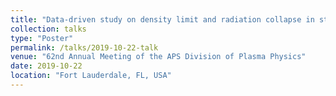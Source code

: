 ```yaml
---
title: "Data-driven study on density limit and radiation collapse in stellarator-heliotron plasmas on LHD"
collection: talks
type: "Poster"
permalink: /talks/2019-10-22-talk
venue: "62nd Annual Meeting of the APS Division of Plasma Physics"
date: 2019-10-22
location: "Fort Lauderdale, FL, USA"
---
```

